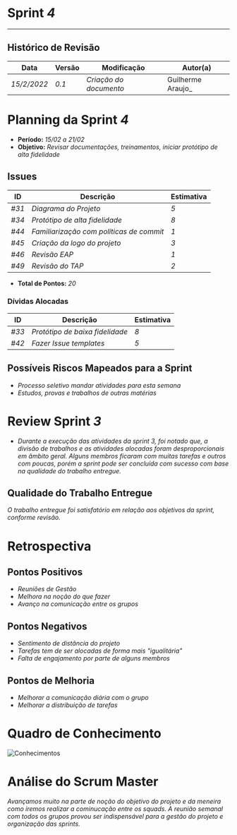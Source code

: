 <!---
O layout da documentação das sprints foi feito se baseando nos documentos produzidos
pela equipe do software Acácia, estando disponíveis em: 
<https://github.com/fga-eps-mds/2019.2-Acacia/tree/develop/docs/sprints>.
Tal layout é apenas um exemplo e pode vir a ser alterado a qualquer momento!
-->
# Sprint _4_
---
## Histórico de Revisão
| Data | Versão | Modificação | Autor(a) |
| --- | --- | --- | --- |
| _15/2/2022_ | _0.1_ | _Criação do documento_ | Guilherme Araujo_ |

# Planning da Sprint _4_

- **Período:** _15/02 a 21/02_
- **Objetivo:** _Revisar documentações, treinamentos, iniciar protótipo de alta fidelidade_

## Issues

| **ID** | **Descrição** | **Estimativa** |
| --- | --- | --- | 
| _#31_ | _Diagrama do Projeto_ | _5_ |
| _#34_ | _Protótipo de alta fidelidade_ | _8_ |
| _#44_ | _Familiarização com políticas de commit_ | _1_ |
| _#45_ | _Criação da logo do projeto_ | _3_ |
| _#46_ | _Revisão EAP_ | _1_ |
| _#49_ | _Revisão do TAP_ | _2_ |

- **Total de Pontos:** _20_

### Dívidas Alocadas
| **ID** | **Descrição** | **Estimativa** |
| --- | --------- | --------- | 
| _#33_ | _Protótipo de baixa fidelidade_ | _8_ |
| _#42_ | _Fazer Issue templates_ | _5_ |

## Possíveis Riscos Mapeados para a Sprint

- _Processo seletivo mandar atividades para esta semana_
- _Estudos, provas e trabalhos de outras matérias_

# Review Sprint _3_
- _Durante a execução das atividades da sprint 3, foi notado que, a divisão de trabalhos e as atividades alocadas foram desproporcionais em âmbito geral. Alguns membros ficaram com muitas tarefas e outros com poucas, porém a sprint pode ser concluída com sucesso com base na qualidade do trabalho entregue._

## Qualidade do Trabalho Entregue
_O trabalho entregue foi satisfatório em relação aos objetivos da sprint, conforme revisão._


# Retrospectiva

## Pontos Positivos
- _Reuniões de Gestão_
- _Melhora na noção do que fazer_
- _Avanço na comunicação entre os grupos_

## Pontos Negativos
- _Sentimento de distância do projeto_
- _Tarefas tem de ser alocadas de forma mais "igualitária"_
- _Falta de engajamento por parte de alguns membros_

## Pontos de Melhoria
- _Melhorar a comunicação diária com o grupo_
- _Melhorar a distribuição de tarefas_

# Quadro de Conhecimento

![Conhecimentos](https://i.ibb.co/dg3YrJM/image.png)

# Análise do Scrum Master
_Avançamos muito na parte de noção do objetivo do projeto e da meneira como iremos realizar a cominucação entre os squads. A reunião semanal com todos os grupos provou ser indispensável para a gestão do projeto e organização das sprints._
